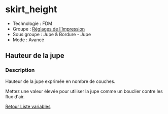 # skirt_height

* Technologie : FDM
* Groupe : [Réglages de l'Impression](../print_settings/print_settings.md)
* Sous groupe : Jupe & Bordure - Jupe
* Mode : Avancé

## Hauteur de la jupe

### Description

Hauteur de la jupe exprimée en nombre de couches.

Mettez une valeur élevée pour utiliser la jupe comme un bouclier contre les flux d'air.

[Retour Liste variables](variable_list.md)